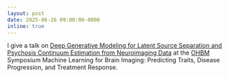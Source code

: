 ```yaml
---
layout: post
date: 2025-06-26 09:00:00-0000
inline: true
---
```


I give a talk on [Deep Generative Modeling for Latent Source Separation and Psychosis Continuum Estimation from Neuroimaging Data](https://drive.google.com/file/d/1qSHPoN7m03CUPQRr1a8yUS5NyyxDAWWV/view?usp=sharing) at the [OHBM](https://www.humanbrainmapping.org/i4a/pages/index.cfm?pageid=4229) Symposium Machine Learning for Brain Imaging: Predicting Traits, Disease Progression, and Treatment Response.